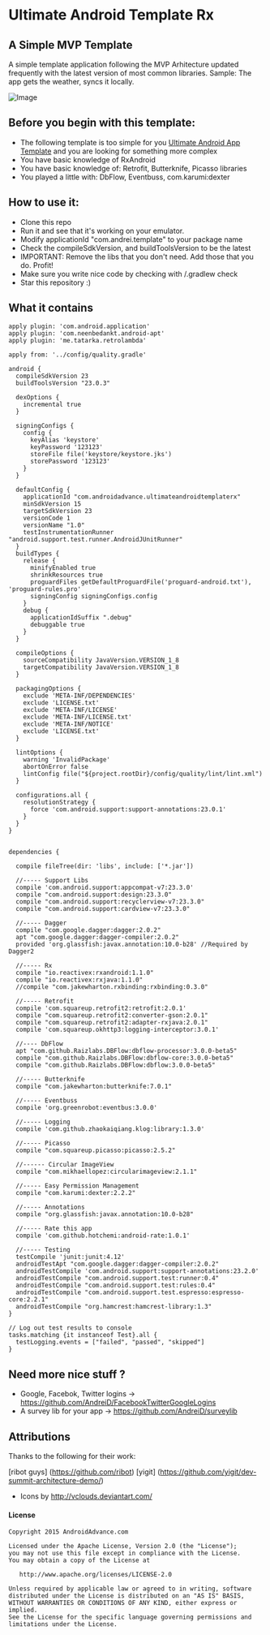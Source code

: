 Ultimate Android Template Rx
===================

A Simple MVP Template
------------

A simple template application following the MVP Arhitecture updated frequently with the latest version of most common libraries.
Sample: The app gets the weather, syncs it locally.

![Image](https://raw.githubusercontent.com/AndreiD/UltimateAndroidTemplateRx/master/screenshot.png?raw=true)


Before you begin with this template:
------------

- The following template is too simple for you [Ultimate Android App Template](https://github.com/AndreiD/UltimateAndroidAppTemplate) and you are looking for something more complex
- You have basic knowledge of RxAndroid
- You have basic knowledge of: Retrofit, Butterknife, Picasso libraries
- You played a little with: DbFlow, Eventbuss, com.karumi:dexter

How to use it:
------------

* Clone this repo
* Run it and see that it's working on your emulator.
* Modify applicationId "com.andrei.template" to your package name
* Check the compileSdkVersion, and buildToolsVersion to be the latest
* IMPORTANT: Remove the libs that you don't need. Add those that you do. Profit!
* Make sure you write nice code by checking with /.gradlew check 
* Star this repository :)

What it contains
------------

~~~~
apply plugin: 'com.android.application'
apply plugin: 'com.neenbedankt.android-apt'
apply plugin: 'me.tatarka.retrolambda'

apply from: '../config/quality.gradle'

android {
  compileSdkVersion 23
  buildToolsVersion "23.0.3"

  dexOptions {
    incremental true
  }

  signingConfigs {
    config {
      keyAlias 'keystore'
      keyPassword '123123'
      storeFile file('keystore/keystore.jks')
      storePassword '123123'
    }
  }

  defaultConfig {
    applicationId "com.androidadvance.ultimateandroidtemplaterx"
    minSdkVersion 15
    targetSdkVersion 23
    versionCode 1
    versionName "1.0"
    testInstrumentationRunner "android.support.test.runner.AndroidJUnitRunner"
  }
  buildTypes {
    release {
      minifyEnabled true
      shrinkResources true
      proguardFiles getDefaultProguardFile('proguard-android.txt'), 'proguard-rules.pro'
      signingConfig signingConfigs.config
    }
    debug {
      applicationIdSuffix ".debug"
      debuggable true
    }
  }

  compileOptions {
    sourceCompatibility JavaVersion.VERSION_1_8
    targetCompatibility JavaVersion.VERSION_1_8
  }

  packagingOptions {
    exclude 'META-INF/DEPENDENCIES'
    exclude 'LICENSE.txt'
    exclude 'META-INF/LICENSE'
    exclude 'META-INF/LICENSE.txt'
    exclude 'META-INF/NOTICE'
    exclude 'LICENSE.txt'
  }

  lintOptions {
    warning 'InvalidPackage'
    abortOnError false
    lintConfig file("${project.rootDir}/config/quality/lint/lint.xml")
  }

  configurations.all {
    resolutionStrategy {
      force 'com.android.support:support-annotations:23.0.1'
    }
  }
}


dependencies {

  compile fileTree(dir: 'libs', include: ['*.jar'])

  //----- Support Libs
  compile 'com.android.support:appcompat-v7:23.3.0'
  compile "com.android.support:design:23.3.0"
  compile "com.android.support:recyclerview-v7:23.3.0"
  compile "com.android.support:cardview-v7:23.3.0"

  //----- Dagger
  compile "com.google.dagger:dagger:2.0.2"
  apt "com.google.dagger:dagger-compiler:2.0.2"
  provided 'org.glassfish:javax.annotation:10.0-b28' //Required by Dagger2

  //----- Rx
  compile "io.reactivex:rxandroid:1.1.0"
  compile "io.reactivex:rxjava:1.1.0"
  //compile "com.jakewharton.rxbinding:rxbinding:0.3.0"

  //----- Retrofit
  compile 'com.squareup.retrofit2:retrofit:2.0.1'
  compile "com.squareup.retrofit2:converter-gson:2.0.1"
  compile "com.squareup.retrofit2:adapter-rxjava:2.0.1"
  compile 'com.squareup.okhttp3:logging-interceptor:3.0.1'

  //---- DbFlow
  apt "com.github.Raizlabs.DBFlow:dbflow-processor:3.0.0-beta5"
  compile "com.github.Raizlabs.DBFlow:dbflow-core:3.0.0-beta5"
  compile "com.github.Raizlabs.DBFlow:dbflow:3.0.0-beta5"

  //----- Butterknife
  compile "com.jakewharton:butterknife:7.0.1"

  //----- Eventbuss
  compile 'org.greenrobot:eventbus:3.0.0'

  //----- Logging
  compile 'com.github.zhaokaiqiang.klog:library:1.3.0'

  //----- Picasso
  compile "com.squareup.picasso:picasso:2.5.2"

  //------ Circular ImageView
  compile "com.mikhaellopez:circularimageview:2.1.1"

  //----- Easy Permission Management
  compile "com.karumi:dexter:2.2.2"

  //----- Annotations
  compile "org.glassfish:javax.annotation:10.0-b28"

  //----- Rate this app
  compile 'com.github.hotchemi:android-rate:1.0.1'

  //----- Testing
  testCompile 'junit:junit:4.12'
  androidTestApt "com.google.dagger:dagger-compiler:2.0.2"
  androidTestCompile 'com.android.support:support-annotations:23.2.0'
  androidTestCompile "com.android.support.test:runner:0.4"
  androidTestCompile "com.android.support.test:rules:0.4"
  androidTestCompile "com.android.support.test.espresso:espresso-core:2.2.1"
  androidTestCompile "org.hamcrest:hamcrest-library:1.3"
}

// Log out test results to console
tasks.matching {it instanceof Test}.all {
  testLogging.events = ["failed", "passed", "skipped"]
}
~~~~

Need more nice stuff ?
------------

- Google, Facebok, Twitter logins -> https://github.com/AndreiD/FacebookTwitterGoogleLogins
- A survey lib for your app -> https://github.com/AndreiD/surveylib

Attributions
------------

Thanks to the following for their work:

[ribot guys] (https://github.com/ribot) [yigit] (https://github.com/yigit/dev-summit-architecture-demo/)
- Icons by http://vclouds.deviantart.com/



#### License

~~~~
Copyright 2015 AndroidAdvance.com

Licensed under the Apache License, Version 2.0 (the "License");
you may not use this file except in compliance with the License.
You may obtain a copy of the License at

   http://www.apache.org/licenses/LICENSE-2.0

Unless required by applicable law or agreed to in writing, software
distributed under the License is distributed on an "AS IS" BASIS,
WITHOUT WARRANTIES OR CONDITIONS OF ANY KIND, either express or implied.
See the License for the specific language governing permissions and
limitations under the License.
~~~~
